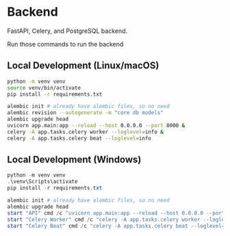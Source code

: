 # Backend

FastAPI, Celery, and PostgreSQL backend.

Run those commands to run the backend

## Local Development (Linux/macOS)
```bash
python -m venv venv
source venv/bin/activate
pip install -r requirements.txt

alembic init # already have alembic files, so no need
alembic revision --autogenerate -m "core db models"
alembic upgrade head
uvicorn app.main:app --reload --host 0.0.0.0 --port 8000 &
celery -A app.tasks.celery worker --loglevel=info &
celery -A app.tasks.celery beat --loglevel=info
```

## Local Development (Windows)

```powershell
python -m venv venv
.\venv\Scripts\activate
pip install -r requirements.txt

alembic init # already have alembic files, so no need
alembic upgrade head
start "API" cmd /c "uvicorn app.main:app --reload --host 0.0.0.0 --port 8000"
start "Celery Worker" cmd /c "celery -A app.tasks.celery worker --loglevel=info"
start "Celery Beat" cmd /c "celery -A app.tasks.celery beat --loglevel=info"
```